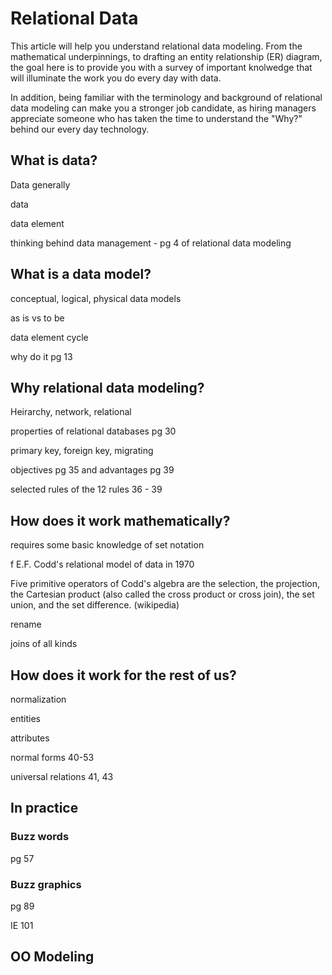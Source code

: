 # Relational Data

This article will help you understand relational data modeling. From the mathematical underpinnings, to drafting an entity relationship (ER) diagram, the goal here is to provide you with a survey of important knolwedge that will illuminate the work you do every day with data.

In addition, being familiar with the terminology and background of relational data modeling can make you a stronger job candidate, as hiring managers appreciate someone who has taken the time to understand the "Why?" behind our every day technology.

## What is data?

Data generally

data

data element

thinking behind data management - pg 4 of relational data modeling

## What is a data model?

conceptual, logical, physical data models

as is vs to be

data element cycle

why do it pg 13

## Why relational data modeling?

Heirarchy, network, relational

properties of relational databases pg 30

primary key, foreign key, migrating

objectives pg 35 and advantages pg 39

selected rules of the 12 rules 36 - 39

## How does it work mathematically?

requires some basic knowledge of set notation

f E.F. Codd's relational model of data in 1970

Five primitive operators of Codd's algebra are the selection, the projection, the Cartesian product (also called the cross product or cross join), the set union, and the set difference. (wikipedia)

rename

joins of all kinds

## How does it work for the rest of us?

normalization

entities

attributes

normal forms 40-53

universal relations 41, 43

## In practice

### Buzz words

pg 57

### Buzz graphics

pg 89

IE 101

## OO Modeling
